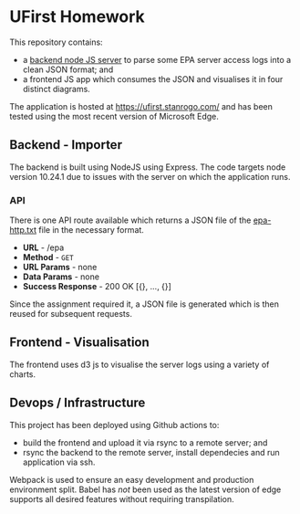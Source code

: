 # UFirst Homework

This repository contains:

- a [backend node JS server](importer) to parse some EPA server access logs into a clean JSON format; and
- a frontend JS app which consumes the JSON and visualises it in four distinct diagrams.

The application is hosted at https://ufirst.stanrogo.com/ and has been tested using the most recent version of Microsoft Edge.

## Backend - Importer

The backend is built using NodeJS using Express. The code targets node version 10.24.1 due to issues with the server on which the application runs.

### API

There is one API route available which returns a JSON file of the [epa-http.txt](importer/epa-http.txt) file in the necessary format.

- **URL** - /epa
- **Method** - `GET`
- **URL Params** - none
- **Data Params** - none
- **Success Response** - 200 OK [{}, ..., {}]

Since the assignment required it, a JSON file is generated which is then reused for subsequent requests.

## Frontend - Visualisation

The frontend uses d3 js to visualise the server logs using a variety of charts.

## Devops / Infrastructure

This project has been deployed using Github actions to:

- build the frontend and upload it via rsync to a remote server; and
- rsync the backend to the remote server, install dependecies and run application via ssh.

Webpack is used to ensure an easy development and production environment split.
Babel has *not* been used as the latest version of edge supports all desired features without requiring transpilation.
